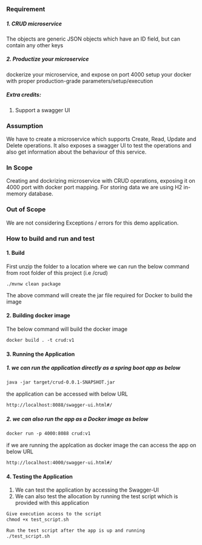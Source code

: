 ### Requirement

##### 1. CRUD microservice
The objects are generic JSON objects which have an ID field, but can contain any other keys
##### 2. Productize your microservice 
dockerize your microservice, and expose on port 4000
setup your docker with proper production-grade parameters/setup/execution

##### Extra credits:
1. Support a swagger UI


### Assumption
We have to create a microservice which supports Create, Read, Update and Delete operations. 
It also exposes a swagger UI to test the operations and also get information about the behaviour of this service.

### In Scope
Creating and dockrizing microservice with CRUD operations, exposing it on 4000 port with docker port mapping.
For storing data we are using H2 in-memory database.

### Out of Scope
We are not considering Exceptions / errors for this demo application.

### How to build and run and test
#### 1. Build
First unzip the folder to a location where we can run the below command from root folder of this project (i.e /crud)
```
./mvnw clean package
```
The above command will create the jar file required for Docker to build the image

#### 2. Building docker image 
The below command will build the docker image
```html
docker build . -t crud:v1
```
#### 3. Running the Application
##### 1. we can run the application directly as a spring boot app as below
```html
java -jar target/crud-0.0.1-SNAPSHOT.jar
```
the application can be accessed with below URL 
```html
http://localhost:8088/swagger-ui.html#/
```

##### 2. we can also run the app as a Docker image as below
```html
docker run -p 4000:8088 crud:v1
```
if we are running the applcation as docker image the can access the app on below URL
```html
http://localhost:4000/swagger-ui.html#/
```

#### 4. Testing the Application
1. We can test the application by accessing the Swagger-UI
2. We can also test the allocation by running the test script which is provided with this application 
```html
Give execution access to the script
chmod +x test_script.sh

Run the test script after the app is up and running
./test_script.sh
```